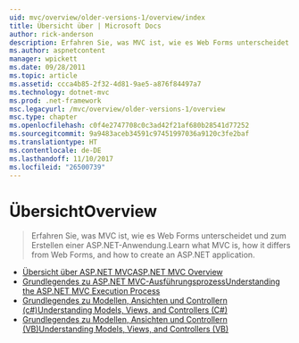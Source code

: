 ```yaml
---
uid: mvc/overview/older-versions-1/overview/index
title: Übersicht über | Microsoft Docs
author: rick-anderson
description: Erfahren Sie, was MVC ist, wie es Web Forms unterscheidet und zum Erstellen einer ASP.NET-Anwendung.
ms.author: aspnetcontent
manager: wpickett
ms.date: 09/28/2011
ms.topic: article
ms.assetid: ccca4b85-2f32-4d81-9ae5-a876f84497a7
ms.technology: dotnet-mvc
ms.prod: .net-framework
msc.legacyurl: /mvc/overview/older-versions-1/overview
msc.type: chapter
ms.openlocfilehash: c0f4e2747708c0c3ad42f21af680b28541d77252
ms.sourcegitcommit: 9a9483aceb34591c97451997036a9120c3fe2baf
ms.translationtype: HT
ms.contentlocale: de-DE
ms.lasthandoff: 11/10/2017
ms.locfileid: "26500739"
---
```

<a name="overview"></a><span data-ttu-id="276c6-103">Übersicht</span><span class="sxs-lookup"><span data-stu-id="276c6-103">Overview</span></span>
====================
> <span data-ttu-id="276c6-104">Erfahren Sie, was MVC ist, wie es Web Forms unterscheidet und zum Erstellen einer ASP.NET-Anwendung.</span><span class="sxs-lookup"><span data-stu-id="276c6-104">Learn what MVC is, how it differs from Web Forms, and how to create an ASP.NET application.</span></span>


- [<span data-ttu-id="276c6-105">Übersicht über ASP.NET MVC</span><span class="sxs-lookup"><span data-stu-id="276c6-105">ASP.NET MVC Overview</span></span>](asp-net-mvc-overview.md)
- [<span data-ttu-id="276c6-106">Grundlegendes zu ASP.NET MVC-Ausführungsprozess</span><span class="sxs-lookup"><span data-stu-id="276c6-106">Understanding the ASP.NET MVC Execution Process</span></span>](understanding-the-asp-net-mvc-execution-process.md)
- [<span data-ttu-id="276c6-107">Grundlegendes zu Modellen, Ansichten und Controllern (c#)</span><span class="sxs-lookup"><span data-stu-id="276c6-107">Understanding Models, Views, and Controllers (C#)</span></span>](understanding-models-views-and-controllers-cs.md)
- [<span data-ttu-id="276c6-108">Grundlegendes zu Modellen, Ansichten und Controllern (VB)</span><span class="sxs-lookup"><span data-stu-id="276c6-108">Understanding Models, Views, and Controllers (VB)</span></span>](understanding-models-views-and-controllers-vb.md)
